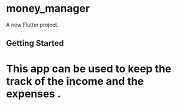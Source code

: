 # money_manager

A new Flutter project.

## Getting Started
# This app can be used to keep the track of the income and the expenses .

